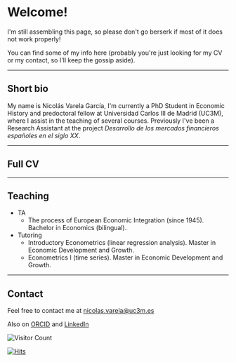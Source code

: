 # Welcome!

I'm still assembling this page, so please don't go berserk if most of it does not work properly!

You can find some of my info here (probably you're just looking for my CV or my contact, so I'll keep the gossip aside).

<hr />

## Short bio

My name is Nicolás Varela García, I'm currently a PhD Student in Economic History and predoctoral fellow at Universidad Carlos III de Madrid (UC3M), where I assist in the teaching of several courses. Previously I've been a Research Assistant at the project _Desarrollo de los mercados financieros españoles en el siglo XX_. 

<hr />

## Full CV

<hr />

## Teaching

- TA
  - The process of European Economic Integration (since 1945). Bachelor in Economics (bilingual). 
- Tutoring
  - Introductory Econometrics (linear regression analysis). Master in Economic Development and Growth.
  - Econometrics I (time series). Master in Economic Development and Growth.

<hr />

## Contact

Feel free to contact me at [nicolas.varela@uc3m.es](mailto:nicolas.varela@uc3m.es)

Also on [ORCID](https://orcid.org/0000-0002-9135-5338) and [LinkedIn](https://es.linkedin.com/in/nicol%C3%A1s-varela-86bbb940)

![Visitor Count](https://profile-counter.glitch.me/{nicolobo}/count.svg)

[![Hits](https://hits.seeyoufarm.com/api/count/incr/badge.svg?url=https%3A%2F%2Fnicolob.github.io&count_bg=%2379C83D&title_bg=%23555555&icon=&icon_color=%23E7E7E7&title=Hits&edge_flat=false)](https://hits.seeyoufarm.com)     

<!--
Whenever you commit to this repository, GitHub Pages will run [Jekyll](https://jekyllrb.com/) to rebuild the pages in your site, from the content in your Markdown files.

### Markdown

Markdown is a lightweight and easy-to-use syntax for styling your writing. It includes conventions for

```markdown
Syntax highlighted code block

# Header 1
## Header 2
### Header 3

- Bulleted
- List

1. Numbered
2. List

**Bold** and _Italic_ and `Code` text

[Link](url) and ![Image](src)
```

For more details see [Basic writing and formatting syntax](https://docs.github.com/en/github/writing-on-github/getting-started-with-writing-and-formatting-on-github/basic-writing-and-formatting-syntax).

### Jekyll Themes

Your Pages site will use the layout and styles from the Jekyll theme you have selected in your [repository settings](https://github.com/nicolobo/nicolobo.github.io/settings/pages). The name of this theme is saved in the Jekyll `_config.yml` configuration file.

### Support or Contact

Having trouble with Pages? Check out our [documentation](https://docs.github.com/categories/github-pages-basics/) or [contact support](https://support.github.com/contact) and we’ll help you sort it out.

-->

